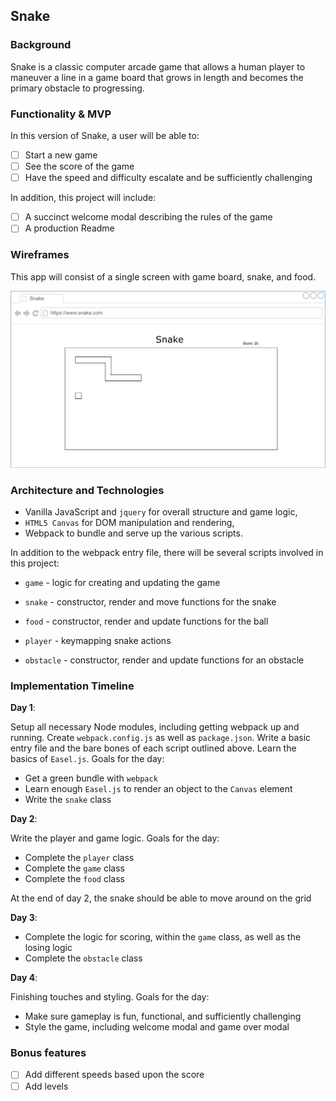 ## Snake

### Background

Snake is a classic computer arcade game that allows a human player to maneuver a line in a game board that grows in length and becomes the primary obstacle to progressing.

### Functionality & MVP  

In this version of Snake, a user will be able to:

- [ ] Start a new game
- [ ] See the score of the game
- [ ] Have the speed and difficulty escalate and be sufficiently challenging

In addition, this project will include:

- [ ] A succinct welcome modal describing the rules of the game
- [ ] A production Readme

### Wireframes

This app will consist of a single screen with game board, snake, and food.

![wireframes](images/snake_wireframe.png)

### Architecture and Technologies

- Vanilla JavaScript and `jquery` for overall structure and game logic,
- `HTML5 Canvas` for DOM manipulation and rendering,
- Webpack to bundle and serve up the various scripts.

In addition to the webpack entry file, there will be several scripts involved in this project:

* `game` - logic for creating and updating the game

* `snake` - constructor, render and move functions for the snake

* `food` - constructor, render and update functions for the ball

* `player` - keymapping snake actions

* `obstacle` - constructor, render and update functions for an obstacle


### Implementation Timeline

**Day 1**:

Setup all necessary Node modules, including getting webpack up and running.  Create `webpack.config.js` as well as `package.json`.  Write a basic entry file and the bare bones of each script outlined above.  Learn the basics of `Easel.js`.  Goals for the day:

- Get a green bundle with `webpack`
- Learn enough `Easel.js` to render an object to the `Canvas` element
- Write the `snake` class

**Day 2**:

Write the player and game logic.  Goals for the day:

- Complete the `player` class
- Complete the `game` class
- Complete the `food` class

At the end of day 2, the snake should be able to move around on the grid

**Day 3**:

- Complete the logic for scoring, within the `game` class, as well as the losing logic
- Complete the `obstacle` class

**Day 4**:

Finishing touches and styling.  Goals for the day:

- Make sure gameplay is fun, functional, and sufficiently challenging
- Style the game, including welcome modal and game over modal

### Bonus features

- [ ] Add different speeds based upon the score
- [ ] Add levels
